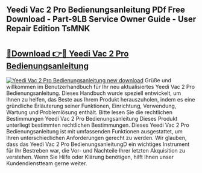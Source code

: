 ## Yeedi Vac 2 Pro Bedienungsanleitung PDf Free Download - Part-9LB Service Owner Guide - User Repair Edition TsMNK

# <h2><a href="http://df2rh4.blite.top/?on=Yeedi+Vac+2+Pro+Bedienungsanleitung">🔗Download 👉🔴 Yeedi Vac 2 Pro Bedienungsanleitung</a></h2>

[![Yeedi Vac 2 Pro Bedienungsanleitung new download](https://i.imgur.com/lujVjoI.png)](http://df2rh4.blite.top/?on=Yeedi+Vac+2+Pro+Bedienungsanleitung)
Grüße und willkommen im Benutzerhandbuch für Ihr neu aktualisiertes Yeedi Vac 2 Pro Bedienungsanleitung. Dieses Handbuch wurde speziell entwickelt, um Ihnen zu helfen, das Beste aus Ihrem Produkt herauszuholen, indem es eine gründliche Erläuterung seiner Funktionen, Einrichtung, Verwendung, Wartung und Problemlösung enthält. Bitte lesen Sie die rechtlichen Bestimmungen Yeedi Vac 2 Pro Bedienungsanleitung Dieses Produkt unterliegt bestimmten rechtlichen Bestimmungen. Dieses Yeedi Vac 2 Pro Bedienungsanleitung ist mit umfassenden Funktionen ausgestattet, um Ihren unterschiedlichen Anforderungen gerecht zu werden. Wir glauben, dass das Yeedi Vac 2 Pro BedienungsanleitungD ein wichtiges Instrument für Ihr Bestreben war, die Vor- und Nachteile Ihrer letzten Akquisition zu verstehen. Wenn Sie Hilfe oder Klärung benötigen, hilft Ihnen unser Kundendienstteam gerne weiter.
